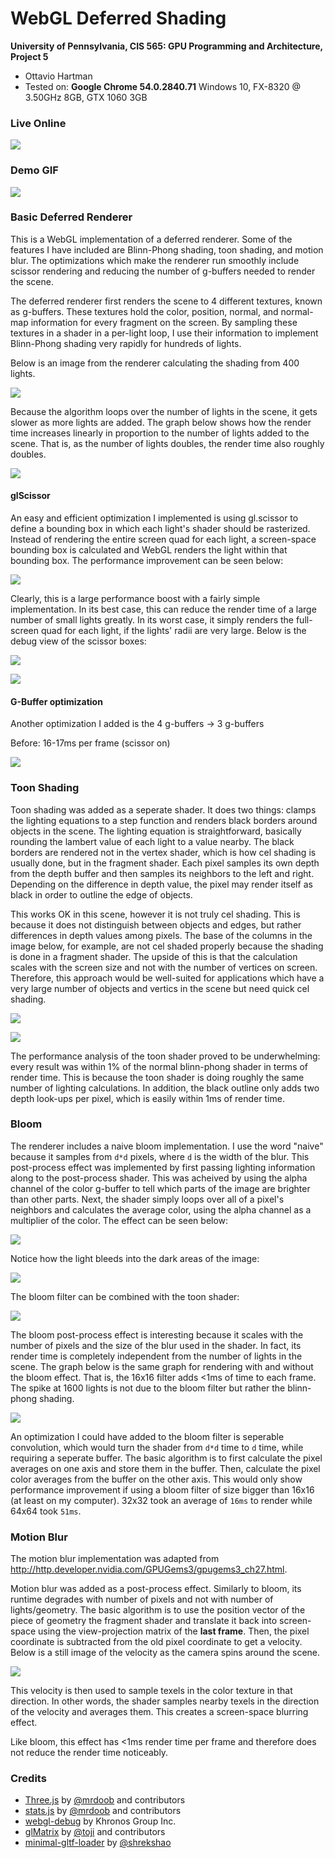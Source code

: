 WebGL Deferred Shading
======================

**University of Pennsylvania, CIS 565: GPU Programming and Architecture, Project 5**

* Ottavio Hartman
* Tested on: **Google Chrome 54.0.2840.71**
  Windows 10, FX-8320 @ 3.50GHz 8GB, GTX 1060 3GB

### Live Online

[![](img/thumb.png)](http://TODO.github.io/Project5B-WebGL-Deferred-Shading)

### Demo GIF

![](img/demo.gif)

### Basic Deferred Renderer

This is a WebGL implementation of a deferred renderer. Some of the features I have included are Blinn-Phong shading, toon shading, and motion blur. The optimizations
which make the renderer run smoothly include scissor rendering and reducing the number of g-buffers needed to render the scene. 

The deferred renderer first renders the scene to 4 different textures, known as g-buffers. These textures hold the color, position, normal, and normal-map information
for every fragment on the screen. By sampling these textures in a shader in a per-light loop, I use their information to implement Blinn-Phong shading very rapidly for
hundreds of lights.

Below is an image from the renderer calculating the shading from 400 lights.

![](img/blinnphong.PNG)

Because the algorithm loops over the number of lights in the scene, it gets slower as more lights are added. The graph below shows how the render time increases 
linearly in proportion to the number of lights added to the scene. That is, as the number of lights doubles, the render time also roughly doubles.

![](img/blinn_perf.png)

#### glScissor

An easy and efficient optimization I implemented is using gl.scissor to define a bounding box in which each light's shader should be rasterized. Instead of rendering
the entire screen quad for each light, a screen-space bounding box is calculated and WebGL renders the light within that bounding box. The performance improvement
can be seen below:

![](img/scissor_perf.png)

Clearly, this is a large performance boost with a fairly simple implementation. In its best case, this can reduce the render time of a large number of small lights greatly.
In its worst case, it simply renders the full-screen quad for each light, if the lights' radii are very large. Below is the debug view of the scissor boxes:

![](img/scissor.PNG)

![](img/scissor2.PNG)

#### G-Buffer optimization

Another optimization I added is the 
4 g-buffers -> 3 g-buffers

Before: 16-17ms per frame (scissor on)

![](img/gbuffer_perf.png)

### Toon Shading

Toon shading was added as a seperate shader. It does two things: clamps the lighting equations to a step function and renders black borders around objects in the scene.
The lighting equation is straightforward, basically rounding the lambert value of each light to a value nearby. The black borders are rendered not in the vertex shader,
which is how cel shading is usually done, but in the fragment shader. Each pixel samples its own depth from the depth buffer and then samples its neighbors to the left
and right. Depending on the difference in depth value, the pixel may render itself as black in order to outline the edge of objects.

This works OK in this scene, however it is not truly cel shading. This is because it does not distinguish between objects and edges, but rather differences in depth values
among pixels. The base of the columns in the image below, for example, are not cel shaded properly because the shading is done in a fragment shader. The upside of this
is that the calculation scales with the screen size and not with the number of vertices on screen. Therefore, this approach would be well-suited for applications which
have a very large number of objects and vertics in the scene but need quick cel shading.

![](img/toon_3.PNG)


![](img/toon_4.PNG)

The performance analysis of the toon shader proved to be underwhelming: every result was within 1% of the normal blinn-phong shader in terms of render time. This is because
the toon shader is doing roughly the same number of lighting calculations. In addition, the black outline only adds two depth look-ups per pixel, which is easily within 1ms
of render time. 

### Bloom

The renderer includes a naive bloom implementation. I use the word "naive" because it samples from `d*d` pixels, where `d` is the width of the blur. This post-process effect
was implemented by first passing lighting information along to the post-process shader. This was acheived by using the alpha channel of the color g-buffer to tell which parts
of the image are brighter than other parts. Next, the shader simply loops over all of a pixel's neighbors and calculates the average color, using the alpha channel as a multiplier 
of the color. The effect can be seen below:

![](img/bloom.PNG)

Notice how the light bleeds into the dark areas of the image:

![](img/bloom_400.PNG)

The bloom filter can be combined with the toon shader:

![](img/bloom_toon.PNG)

The bloom post-process effect is interesting because it scales with the number of pixels and the size of the blur used in the shader. In fact, its render time is completely independent from
the number of lights in the scene. The graph below is the same graph for rendering with and without the bloom effect. That is, the 16x16 filter adds <1ms of time to each frame. The spike at 
1600 lights is not due to the bloom filter but rather the blinn-phong shading.

![](img/bloom_perf.png)

An optimization I could have added to the bloom filter is seperable convolution, which would turn the shader from `d*d` time to `d` time, while requiring a seperate buffer. The basic algorithm
is to first calculate the pixel averages on one axis and store them in the buffer. Then, calculate the pixel color averages from the buffer on the other axis. This would only show performance
improvement if using a bloom filter of size bigger than 16x16 (at least on my computer). 32x32 took an average of `16ms` to render while 64x64 took `51ms`. 

### Motion Blur

The motion blur implementation was adapted from http://http.developer.nvidia.com/GPUGems3/gpugems3_ch27.html.

Motion blur was added as a post-process effect. Similarly to bloom, its runtime degrades with number of pixels and not with number of lights/geometry. The basic algorithm is to use the position
vector of the piece of geometry the fragment shader and translate it back into screen-space using the view-projection matrix of the __last frame__. Then, the pixel coordinate is subtracted from
the old pixel coordinate to get a velocity. Below is a still image of the velocity as the camera spins around the scene.

![](img/velocity.PNG)

This velocity is then used to sample texels in the color texture in that direction. In other words, the shader samples nearby texels in the direction of the velocity and averages them. This creates
a screen-space blurring effect.

Like bloom, this effect has <1ms render time per frame and therefore does not reduce the render time noticeably.

### Credits

* [Three.js](https://github.com/mrdoob/three.js) by [@mrdoob](https://github.com/mrdoob) and contributors
* [stats.js](https://github.com/mrdoob/stats.js) by [@mrdoob](https://github.com/mrdoob) and contributors
* [webgl-debug](https://github.com/KhronosGroup/WebGLDeveloperTools) by Khronos Group Inc.
* [glMatrix](https://github.com/toji/gl-matrix) by [@toji](https://github.com/toji) and contributors
* [minimal-gltf-loader](https://github.com/shrekshao/minimal-gltf-loader) by [@shrekshao](https://github.com/shrekshao)
